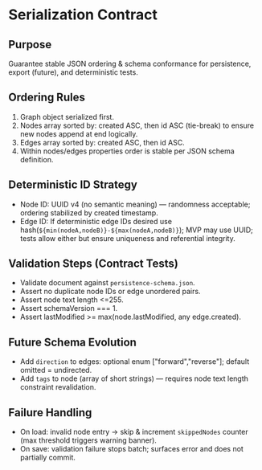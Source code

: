 # Serialization Contract

## Purpose
Guarantee stable JSON ordering & schema conformance for persistence, export (future), and deterministic tests.

## Ordering Rules
1. Graph object serialized first.
2. Nodes array sorted by: created ASC, then id ASC (tie-break) to ensure new nodes append at end logically.
3. Edges array sorted by: created ASC, then id ASC.
4. Within nodes/edges properties order is stable per JSON schema definition.

## Deterministic ID Strategy
- Node ID: UUID v4 (no semantic meaning) — randomness acceptable; ordering stabilized by created timestamp.
- Edge ID: If deterministic edge IDs desired use hash(`${min(nodeA,nodeB)}-${max(nodeA,nodeB)}`); MVP may use UUID; tests allow either but ensure uniqueness and referential integrity.

## Validation Steps (Contract Tests)
- Validate document against `persistence-schema.json`.
- Assert no duplicate node IDs or edge unordered pairs.
- Assert node text length <=255.
- Assert schemaVersion === 1.
- Assert lastModified >= max(node.lastModified, any edge.created).

## Future Schema Evolution
- Add `direction` to edges: optional enum ["forward","reverse"]; default omitted = undirected.
- Add `tags` to node (array of short strings) — requires node text length constraint revalidation.

## Failure Handling
- On load: invalid node entry -> skip & increment `skippedNodes` counter (max threshold triggers warning banner).
- On save: validation failure stops batch; surfaces error and does not partially commit.
